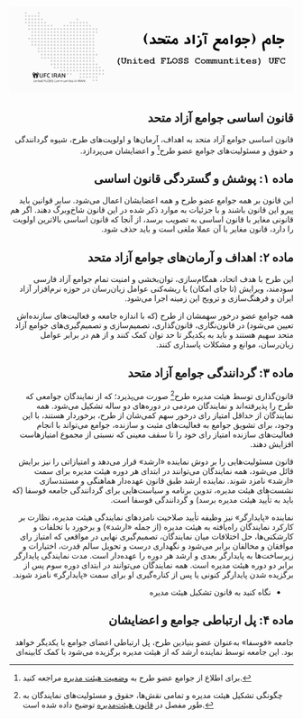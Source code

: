 <div align="right" dir="rtl">

![banner](banner.jpg)


## قانون اساسی جوامع آزاد متحد
قانون اساسی جوامع آزاد متحد به اهداف، آرمان‌ها و اولویت‌های طرح، شیوه
گردانندگی و حقوق و مسئولیت‌های جوامع عضو طرح[^۱] و اعضایشان می‌پردازد.

## ماده ۱: پوشش و گستردگی قانون اساسی
این قانون بر همه جوامع عضو طرح و همه اعضایشان اعمال می‌شود. سایر قوانین باید
پیرو این قانون باشند و با جزئیات به موارد ذکر شده در این قانون شاخ‌وبرگ دهند.
اگر هم قانونی مغایر با قانون اساسی به تصویب برسد، از آنجا که قانون اساسی
بالاترین اولویت را دارد، قانون مغایر با آن عملا ملغی است و باید حذف شود.

## ماده ۲: اهداف و آرمان‌های جوامع آزاد متحد
این طرح با هدف اتحاد، همگام‌سازی، توان‌بخشی و امنیت تمام جوامع آزاد فارسی
سودمند، ویرایش (تا جای امکان) یا ریشه‌کنی عوامل زیان‌رسان در حوزه نرم‌افزار
آزاد ایران و فرهنگ‌سازی و ترویج این زمینه اجرا می‌شود.

همه جوامع عضو درخور سهمشان از طرح (که با اندازه جامعه و فعالیت‌های سازنده‌اش
تعیین می‌شود) در قانون‌نگاری، قانون‌گذاری، تصمیم‌سازی و تصمیم‌گیری‌های جوامع
آزاد متحد سهیم هستند و باید به یکدیگر تا حد توان کمک کنند و از هم در برابر
عوامل زیان‌رسان، موانع و مشکلات پاسداری کنند.


## ماده ۳: گردانندگی جوامع آزاد متحد
قانون‌گذاری توسط هیئت مدیره طرح[^2] صورت می‌پذیرد؛ که از نمایندگان جوامعی که طرح
را پذیرفته‌اند و نمایندگان مردمی در دوره‌های دو ساله تشکیل می‌شود. همه
نمایندگان از حداقل امتیاز رای درخور سهم کمی‌شان از طرح، برخوردار هستند، با این
وجود، برای تشویق جوامع به فعالیت‌های مثبت و سازنده، جوامع می‌تواند با انجام
فعالیت‌های سازنده امتیاز رای خود را تا سقف معینی که نسبتی از مجموع امتیازهاست
افزایش دهند.

قانون مسئولیت‌هایی را بر دوش نماینده «ارشد» قرار می‌دهد و امتیازاتی را نیز
برایش قائل می‌شود، همه نمایندگان می‌توانند در ابتدای هر دوره هیئت مدیره برای
سمت «ارشد» نامزد شوند. نماینده ارشد طبق قانون عهده‌دار هماهنگی و مستندسازی
نشست‌های هیئت مدیره، تدوین برنامه و سیاست‌هایی برای گردانندگی جامعه فوسفا (که
باید به تأیید هیئت مدیره برسد) و گردانندگی فوسفا است.

نماینده «پایدارگر» نیز وظیفه تأیید صلاحیت نامزدهای نمایندگی هیئت مدیره، نظارت
بر کارکرد نمایندگان راه‌یافته به هیئت مدیره (از جمله «ارشد») و برخورد با تخلفات
و کارشکنی‌ها، حل اختلافات میان نمایندگان، تصمیم‌گیری نهایی در مواقعی که امتیاز
رای موافقان و مخالفان برابر می‌شود و نگهداری درست و تحویل سالم قدرت، اختیارات
و زیرساخت‌ها به پایدارگر بعدی و ارشد هر دوره را عهده‌دار است. مدت نمایندگی
پایدارگر برابر دو دوره هیئت مدیره است. همه نمایندگان می‌توانند در ابتدای دوره
سوم پس از برگزیده شدن پایدارگر کنونی یا پس از کناره‌گیری او برای سمت
«پایدارگر» نامزد شوند.

- نگاه کنید به قانون تشکیل هیئت مدیره

## ماده ۴: پل ارتباطی جوامع و اعضایشان
جامعه «فوسفا» به‌عنوان عضو بنیادین طرح، پل ارتباطی اعضای جوامع با یکدیگر خواهد
بود. این جامعه توسط نماینده ارشد که از هیئت مدیره برگزیده می‌شود با کمک کابینه‌ای

[^۱]: برای اطلاع از جوامع عضو طرح به [وضعیت هیئت مدیره](وضعیت_هیئت‌مدیره.md)
مراجعه کنید.
[^2]: چگونگی تشکیل هیئت مدیره و تمامی نقش‌ها، حقوق و مسئولیت‌های نمایندگان به
طور مفصل در [قانون هیئت‌مدیره](قانون_هیئت‌مدیره) توضیح داده شده است.
</div>
